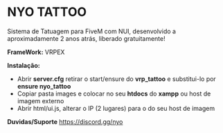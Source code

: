 # NYO TATTOO
Sistema de Tatuagem para FiveM com NUI, desenvolvido a aproximadamente 2 anos atrás, liberado gratuitamente!

**FrameWork:** VRPEX

**Instalação:** 
* Abrir **server.cfg** retirar o start/ensure do **vrp_tattoo** e substitui-lo por **ensure nyo_tattoo**
* Copiar pasta images e colocar no seu **htdocs** do **xampp** ou host de imagem externo
* Abrir html/ui.js, alterar o IP (2 lugares) para o do seu host de imagem

**Duvidas/Suporte**
https://discord.gg/nyo

